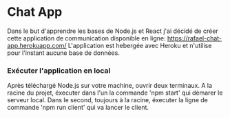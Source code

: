 # Chat App

Dans le but d'apprendre les bases de Node.js et React j'ai décidé de créer cette application de communication disponible en ligne: https://rafael-chat-app.herokuapp.com/
L'application est hebergée avec Heroku et n'utilise pour l'instant aucune base de données.

### Exécuter l'application en local

Après téléchargé Node.js sur votre machine, ouvrir deux terminaux. A la racine du projet, éxecuter dans l'un la commande 'npm start' qui démarer le serveur local.
Dans le second, toujours à la racine, éxecuter la ligne de commande 'npm run client' qui va lancer le client.
